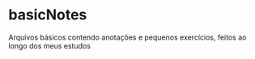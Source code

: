 # basicNotes
 Arquivos básicos contendo anotações e pequenos exercícios, feitos ao longo dos meus estudos
